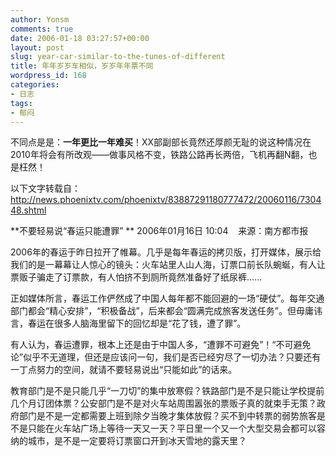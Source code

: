 ```yaml
---
author: Yonsm
comments: true
date: 2006-01-18 03:27:57+00:00
layout: post
slug: year-car-similar-to-the-tunes-of-different
title: 年年岁岁车相似，岁岁年年票不同
wordpress_id: 168
categories:
- 日志
tags:
- 郁闷
---
```


不同点是是：**一年更比一年难买**！XX部副部长竟然还厚颜无耻的说这种情况在2010年将会有所改观——做事风格不变，铁路公路再长两倍，飞机再翻N翻，也是枉然！

以下文字转载自：http://news.phoenixtv.com/phoenixtv/83887291180777472/20060116/730448.shtml

**不要轻易说“春运只能遭罪” **
2006年01月16日 10:04    来源：南方都市报


2006年的春运于昨日拉开了帷幕。几乎是每年春运的拷贝版，打开媒体，展示给我们的是一幕幕让人惊心的镜头：火车站里人山人海，订票口前长队蜿蜒，有人让票贩子骗走了订票款，有人怕挤不到厕所竟然准备好了纸尿裤……

正如媒体所言，春运工作俨然成了中国人每年都不能回避的一场“硬仗”。每年交通部门都会“精心安排”，“积极备战”，后来都会“圆满完成旅客发送任务”。但毋庸讳言，春运在很多人脑海里留下的回忆却是“花了钱，遭了罪”。<!-- more -->

有人认为，春运遭罪，根本上还是由于中国人多，“遭罪不可避免”！“不可避免论”似乎不无道理，但还是应该问一句，我们是否已经穷尽了一切办法？只要还有一丁点努力的空间，就请不要轻易说出“只能如此”的话来。

教育部门是不是只能几乎“一刀切”的集中放寒假？铁路部门是不是只能让学校提前几个月订团体票？公安部门是不是对火车站周围嚣张的票贩子真的就束手无策？政府部门是不是一定都需要上班到除夕当晚才集体放假？买不到中转票的弱势旅客是不是只能在火车站广场上等待一天又一天？平日里一个又一个大型交易会都可以容纳的城市，是不是一定要将订票窗口开到冰天雪地的露天里？
